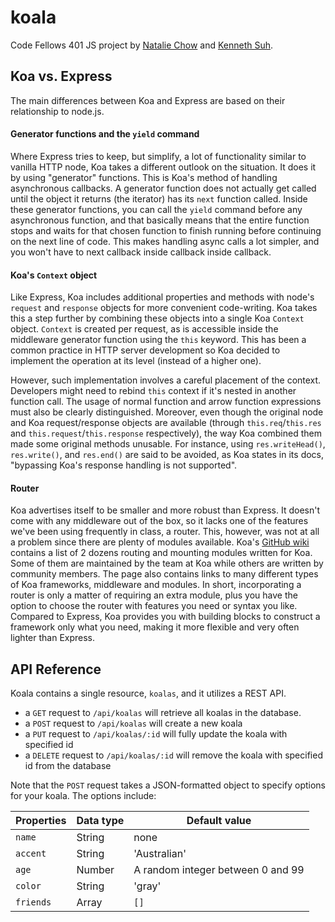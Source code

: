 # koala
Code Fellows 401 JS project by [Natalie Chow](https://github.com/xxnatc) and [Kenneth Suh](https://github.com/suhk).

## Koa vs. Express
The main differences between Koa and Express are based on their relationship to node.js.

#### Generator functions and the `yield` command
Where Express tries to keep, but simplify, a lot of functionality similar to vanilla HTTP node, Koa takes a different outlook on the situation. It does it by using "generator" functions. This is Koa's method of handling asynchronous callbacks. A generator function does not actually get called until the object it returns (the iterator) has its `next` function called. Inside these generator functions, you can call the `yield` command before any asynchronous function, and that basically means that the entire function stops and waits for that chosen function to finish running before continuing on the next line of code. This makes handling async calls a lot simpler, and you won't have to next callback inside callback inside callback.

#### Koa's `Context` object
Like Express, Koa includes additional properties and methods with node's `request` and `response` objects for more convenient code-writing. Koa takes this a step further by combining these objects into a single Koa `Context` object. `Context` is created per request, as is accessible inside the middleware generator function using the `this` keyword. This has been a common practice in HTTP server development so Koa decided to implement the operation at its level (instead of a higher one).

However, such implementation involves a careful placement of the context. Developers might need to rebind `this` context if it's nested in another function call. The usage of normal function and arrow function expressions must also be clearly distinguished.
Moreover, even though the original node and Koa request/response objects are available (through `this.req`/`this.res` and `this.request`/`this.response` respectively), the way Koa combined them made some original methods unusable. For instance, using `res.writeHead()`, `res.write()`, and `res.end()` are said to be avoided, as Koa states in its docs, "bypassing Koa's response handling is not supported".

#### Router
Koa advertises itself to be smaller and more robust than Express. It doesn't come with any middleware out of the box, so it lacks one of the features we've been using frequently in class, a router. This, however, was not at all a problem since there are plenty of modules available. Koa's [GitHub wiki](https://github.com/koajs/koa/wiki#routing-and-mounting) contains a list of 2 dozens routing and mounting modules written for Koa. Some of them are maintained by the team at Koa while others are written by community members. The page also contains links to many different types of Koa frameworks, middleware and modules.
In short, incorporating a router is only a matter of requiring an extra module, plus you have the option to choose the router with features you need or syntax you like. Compared to Express, Koa provides you with building blocks to construct a framework only what you need, making it more flexible and very often lighter than Express.


## API Reference
Koala contains a single resource, `koalas`, and it utilizes a REST API.

- a `GET` request to `/api/koalas` will retrieve all koalas in the database.
- a `POST` request to `/api/koalas` will create a new koala
- a `PUT` request to `/api/koalas/:id` will fully update the koala with specified id
- a `DELETE` request to `/api/koalas/:id` will remove the koala with specified id from the database

Note that the `POST` request takes a JSON-formatted object to specify options for your koala. The options include:

| Properties | Data type | Default value |
| ---------- | --------- | ------------- |
| `name`     | String    | none          |
| `accent`   | String    | 'Australian'  |
| `age`      | Number    | A random integer between 0 and 99 |
| `color`    | String    | 'gray'        |
| `friends`  | Array     | `[]`          |
